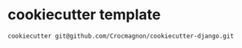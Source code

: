 # cookiecutter template

```shell
cookiecutter git@github.com/Crocmagnon/cookiecutter-django.git
```
